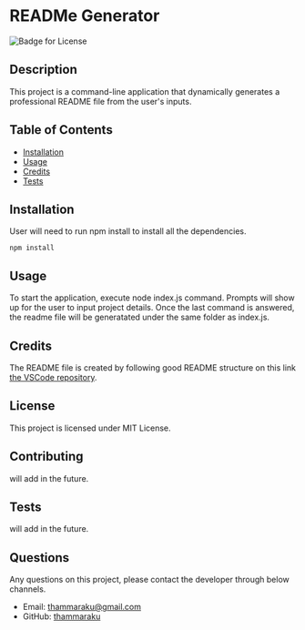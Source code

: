 # READMe Generator
  
  ![Badge for License](https://img.shields.io/badge/License-MIT-yellow.svg)
  ## Description
  This project is a command-line application that dynamically generates a professional README file from the user's inputs.
  ## Table of Contents
  * [Installation](#installation)
  * [Usage](#usage)
  * [Credits](#credits)
  * [Tests](#tests)
  ## Installation
  User will need to run npm install to install all the dependencies. 
  ```
  npm install
  ```
  ## Usage
  To start the application, execute node index.js command. Prompts will show up for the user to input project details. Once the last command is answered, the readme file will be generatated under the same folder as index.js.
  
  ## Credits
  The README file is created by following good README structure on this link [the VSCode repository](https://github.com/microsoft/vscode). 

  ## License
  This project is licensed under MIT License.

  ## Contributing
  will add in the future.

  ## Tests
  will add in the future.

  ## Questions
  Any questions on this project, please contact the developer through below channels.
  
  * Email: thammaraku@gmail.com
  * GitHub: [thammaraku](https://github.com/thammaraku)
  